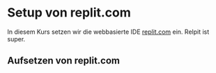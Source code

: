 # Setup von replit.com

In diesem Kurs setzen wir die webbasierte IDE [replit.com](http://replit.com) ein. Relpit ist super.


## Aufsetzen von replit.com
